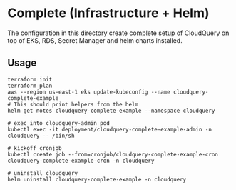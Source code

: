 # Complete (Infrastructure + Helm)

The configuration in this directory create complete setup of CloudQuery on top of EKS, RDS, Secret Manager and helm charts installed.

## Usage

```
terraform init
terraform plan
aws --region us-east-1 eks update-kubeconfig --name cloudquery-complete-example
# This should print helpers from the helm
helm get notes cloudquery-complete-example --namespace cloudquery

# exec into cloudquery-admin pod
kubectl exec -it deployment/cloudquery-complete-example-admin -n cloudquery -- /bin/sh

# kickoff cronjob
kubectl create job --from=cronjob/cloudquery-complete-example-cron cloudquery-complete-example-cron -n cloudquery

# uninstall cloudquery
helm uninstall cloudquery-complete-example -n cloudquery
```